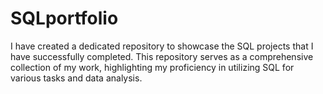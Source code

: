 # SQLportfolio
I have created a dedicated repository to showcase the SQL projects that I have successfully completed. This repository serves as a comprehensive collection of my work, highlighting my proficiency in utilizing SQL for various tasks and data analysis. 

